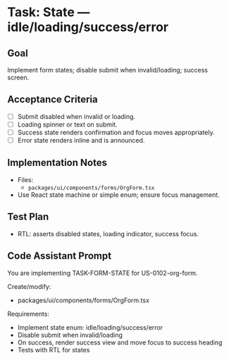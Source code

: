# Task: State — idle/loading/success/error

## Goal
Implement form states; disable submit when invalid/loading; success screen.

## Acceptance Criteria
- [ ] Submit disabled when invalid or loading.
- [ ] Loading spinner or text on submit.
- [ ] Success state renders confirmation and focus moves appropriately.
- [ ] Error state renders inline and is announced.

## Implementation Notes
- Files:
  - `packages/ui/components/forms/OrgForm.tsx`
- Use React state machine or simple enum; ensure focus management.

## Test Plan
- RTL: asserts disabled states, loading indicator, success focus.

## Code Assistant Prompt
You are implementing TASK-FORM-STATE for US-0102-org-form.

Create/modify:
- packages/ui/components/forms/OrgForm.tsx

Requirements:
- Implement state enum: idle/loading/success/error
- Disable submit when invalid/loading
- On success, render success view and move focus to success heading
- Tests with RTL for states
